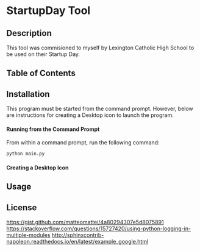# StartupDay Tool
## Description
This tool was commisioned to myself by Lexington Catholic High School to be used on their Startup Day.
## Table of Contents
## Installation
This program must be started from the command prompt. However, below are instructions for creating a Desktop icon to launch the program.
#### Running from the Command Prompt
From within a command prompt, run the following command:
```bash
python main.py
```
#### Creating a Desktop Icon
## Usage
## License


https://gist.github.com/matteomattei/4a80294307e5d8075891
https://stackoverflow.com/questions/15727420/using-python-logging-in-multiple-modules
http://sphinxcontrib-napoleon.readthedocs.io/en/latest/example_google.html
